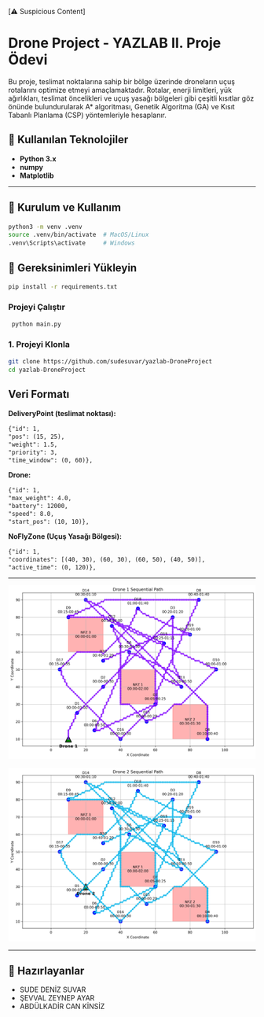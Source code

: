 [⚠️ Suspicious Content] 
# Drone Project - YAZLAB II. Proje Ödevi

Bu proje, teslimat noktalarına sahip bir bölge üzerinde droneların uçuş rotalarını optimize etmeyi amaçlamaktadır. Rotalar, enerji limitleri, yük ağırlıkları, teslimat öncelikleri ve uçuş yasağı bölgeleri gibi çeşitli kısıtlar göz önünde bulundurularak A* algoritması, Genetik Algoritma (GA) ve Kısıt Tabanlı Planlama (CSP) yöntemleriyle hesaplanır.


## 🚀 Kullanılan Teknolojiler

- **Python 3.x**
- **numpy** 
- **Matplotlib** 


---

## 🧰 Kurulum ve Kullanım

```bash
python3 -m venv .venv
source .venv/bin/activate  # MacOS/Linux
.venv\Scripts\activate     # Windows 
```

## 🧰 Gereksinimleri Yükleyin


```bash
pip install -r requirements.txt
```

###  Projeyi Çalıştır

```bash
 python main.py

```

### 1. Projeyi Klonla
```bash
git clone https://github.com/sudesuvar/yazlab-DroneProject
cd yazlab-DroneProject
```

## Veri Formatı 

**DeliveryPoint (teslimat noktası):**
```plaintext
{"id": 1,
"pos": (15, 25), 
"weight": 1.5, 
"priority": 3, 
"time_window": (0, 60)},
```

**Drone:**
```plaintext
{"id": 1,
"max_weight": 4.0,
"battery": 12000,
"speed": 8.0, 
"start_pos": (10, 10)},
```

**NoFlyZone (Uçuş Yasağı Bölgesi):**
```plaintext
{"id": 1,
"coordinates": [(40, 30), (60, 30), (60, 50), (40, 50)],
"active_time": (0, 120)},
```

---

![Akış Şeması](https://github.com/sudesuvar/yazlab-DroneProject/blob/main/output/drone_1.png)

![Akış Şeması](https://github.com/sudesuvar/yazlab-DroneProject/blob/main/output/drone_2.png)

---


## 🚀 Hazırlayanlar
- SUDE DENİZ SUVAR
- ŞEVVAL ZEYNEP AYAR
- ABDÜLKADİR CAN KİNSİZ





